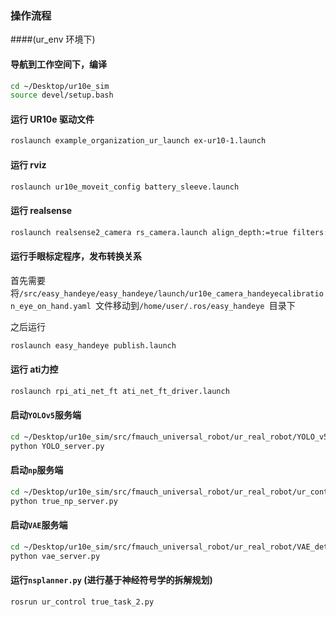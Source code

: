 ### 操作流程
####(ur_env 环境下)
#### 导航到工作空间下，编译

```bash
cd ~/Desktop/ur10e_sim
source devel/setup.bash
```

#### 运行 UR10e 驱动文件

```bash
roslaunch example_organization_ur_launch ex-ur10-1.launch
```

#### 运行 rviz

```bash
roslaunch ur10e_moveit_config battery_sleeve.launch
```

#### 运行 realsense

```bash
roslaunch realsense2_camera rs_camera.launch align_depth:=true filters:=hole_filling
```

#### 运行手眼标定程序，发布转换关系

首先需要将`/src/easy_handeye/easy_handeye/launch/ur10e_camera_handeyecalibration_eye_on_hand.yaml `文件移动到`/home/user/.ros/easy_handeye `目录下

之后运行

```bash
roslaunch easy_handeye publish.launch
```

#### 运行 ati力控

```bash
roslaunch rpi_ati_net_ft ati_net_ft_driver.launch
```

#### 启动`YOLOv5`服务端

```bash
cd ~/Desktop/ur10e_sim/src/fmauch_universal_robot/ur_real_robot/YOLO_v5_detect
python YOLO_server.py
```

#### 启动`np`服务端

```bash
cd ~/Desktop/ur10e_sim/src/fmauch_universal_robot/ur_real_robot/ur_control/scripts/true_sleeve_change
python true_np_server.py 

```

#### 启动`VAE`服务端

```bash
cd ~/Desktop/ur10e_sim/src/fmauch_universal_robot/ur_real_robot/VAE_detect
python vae_server.py 


```

#### 运行`nsplanner.py` (进行基于神经符号学的拆解规划)

```bash
rosrun ur_control true_task_2.py 


